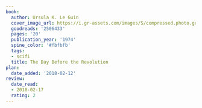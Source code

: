 ```yaml
---
book:
  author: Ursula K. Le Guin
  cover_image_url: https://i.gr-assets.com/images/S/compressed.photo.goodreads.com/books/1430909906l/2506433.jpg
  goodreads: '2506433'
  pages: '20'
  publication_year: '1974'
  spine_color: '#fbfbfb'
  tags:
  - scifi
  title: The Day Before the Revolution
plan:
  date_added: '2018-02-12'
review:
  date_read:
  - 2018-02-17
  rating: 2
---
```

